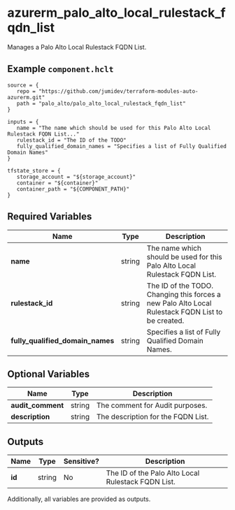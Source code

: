 # azurerm_palo_alto_local_rulestack_fqdn_list

Manages a Palo Alto Local Rulestack FQDN List.

## Example `component.hclt`

```hcl
source = {
   repo = "https://github.com/jumidev/terraform-modules-auto-azurerm.git"   
   path = "palo_alto/palo_alto_local_rulestack_fqdn_list"   
}

inputs = {
   name = "The name which should be used for this Palo Alto Local Rulestack FQDN List..."   
   rulestack_id = "The ID of the TODO"   
   fully_qualified_domain_names = "Specifies a list of Fully Qualified Domain Names"   
}

tfstate_store = {
   storage_account = "${storage_account}"   
   container = "${container}"   
   container_path = "${COMPONENT_PATH}"   
}

```

## Required Variables

| Name | Type |  Description |
| ---- | --------- |  ----------- |
| **name** | string |  The name which should be used for this Palo Alto Local Rulestack FQDN List. | 
| **rulestack_id** | string |  The ID of the TODO. Changing this forces a new Palo Alto Local Rulestack FQDN List to be created. | 
| **fully_qualified_domain_names** | string |  Specifies a list of Fully Qualified Domain Names. | 

## Optional Variables

| Name | Type |  Description |
| ---- | --------- |  ----------- |
| **audit_comment** | string |  The comment for Audit purposes. | 
| **description** | string |  The description for the FQDN List. | 



## Outputs

| Name | Type | Sensitive? | Description |
| ---- | ---- | --------- | --------- |
| **id** | string | No  | The ID of the Palo Alto Local Rulestack FQDN List. | 

Additionally, all variables are provided as outputs.
